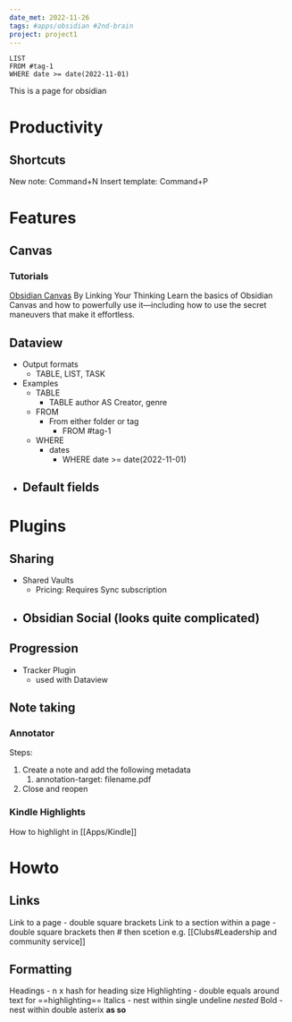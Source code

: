 ```yaml
---
date_met: 2022-11-26
tags: #apps/obsidian #2nd-brain  
project: project1
---
```

```dataview
LIST
FROM #tag-1
WHERE date >= date(2022-11-01)
```

This is a page for obsidian

# Productivity

## Shortcuts

New note: Command+N
Insert template: Command+P

# Features

## Canvas

### Tutorials

[Obsidian Canvas](https://www.youtube.com/watch?v=vLBd_ADeKIw)
By Linking Your Thinking
Learn the basics of Obsidian Canvas and how to powerfully use it—including how to use the secret maneuvers that make it effortless.

## Dataview

- Output formats
	- TABLE, LIST, TASK
- Examples
	- TABLE
		- TABLE author AS Creator, genre
	- FROM
		- From either folder or tag
			- FROM #tag-1
	- WHERE
		- dates
			- WHERE date >= date(2022-11-01)
- Default fields
	- 


# Plugins


## Sharing

- Shared Vaults
	- Pricing: Requires Sync subscription
- Obsidian Social (looks quite complicated)
	- 



## Progression
- Tracker Plugin
	- used with Dataview


## Note taking

### Annotator

Steps:
1. Create a note and add the following metadata
	1. annotation-target: filename.pdf
2. Close and reopen

### Kindle Highlights

How to highlight in [[Apps/Kindle]]



# Howto

## Links

Link to a page - double square brackets
Link to a section within a page - double square brackets then # then scetion e.g. [[Clubs#Leadership and community service]]


## Formatting

Headings - n x hash for heading size
Highlighting - double equals around text for ==highlighting==
Italics - nest within single undeline _nested_
Bold - nest within double asterix **as so**


